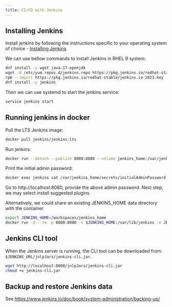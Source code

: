 ```yaml
---
title: CI/CD with Jenkins
---
```


## Installing Jenkins

Install jenkins by following the instructions specific to your operating system
of choice - [Installing Jenkins](https://www.jenkins.io/doc/book/installing/).

We can use bellow commands to install Jenkins in RHEL 9 system:

```bash
dnf install -y wget java-17-openjdk
wget -O /etc/yum.repos.d/jenkins.repo https://pkg.jenkins.io/redhat-stable/jenkins.repo
rpm --import https://pkg.jenkins.io/redhat-stable/jenkins.io-2023.key
dnf install -y jenkins
```

Then we can use systemd to start the jenkins service:
```bash
service jenkins start
```

## Running jenkins in docker

Pull the LTS Jenkins image:
```bash
docker pull jenkins/jenkins:lts
```

Run jenkins:
```bash
docker run --detach --publish 8080:8080 --volume jenkins_home:/var/jenkins_home --name jenkins jenkins/jenkins:lts
```

Print the initial admin password:
```bash
docker exec jenkins cat /var/jenkins_home/secrets/initialAdminPassword
```

Go to http://localhost:8080, provide the above admin password. Next step, we may
select install suggested plugins.

Alternatively, we could share an existing JENKINS_HOME data directory with the
container.

```bash
export JENKINS_HOME=/workspaces/jenkins_home
docker run -d --rm -p 8080:8080 -v $JENKINS_HOME:/var/lib/jenkins -e JENKINS_HOME=/var/lib/jenkins jenkins/jenkins:lts
```


## Jenkins CLI tool

When the Jenkins server is running, the CLI tool can be downloaded from:
`$JENKINS_URL/jnlpJars/jenkins-cli.jar`.

```bash
wget http://localhost:8080/jnlpJars/jenkins-cli.jar
chmod +x jenkins-cli.jar
```


## Backup and restore Jenkins data

See https://www.jenkins.io/doc/book/system-administration/backing-up/
